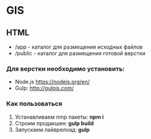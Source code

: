 GIS
===================
## HTML
- /app - каталог для размещения исходных файлов
- /public - каталог для размещения готовой верстки

### Для верстки необходимо установить:
 - Node.js https://nodejs.org/en/
 - Gulp: http://gulpjs.com/

### Как пользоваться
 1. Устанавливаем nmp пакеты: **npm i**
 2. Строим продакшен: **gulp build**
 3. Запускаем лайврелоад: **gulp**
